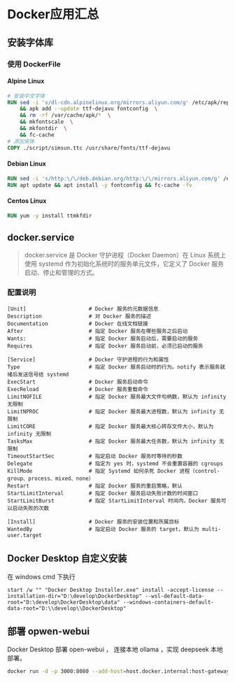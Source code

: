 # Docker应用汇总

## 安装字体库

### 使用 DockerFile

#### Alpine Linux

```dockerfile
# 安装中文字体
RUN sed -i 's/dl-cdn.alpinelinux.org/mirrors.aliyun.com/g' /etc/apk/repositories  \
    && apk add --update ttf-dejavu fontconfig  \
    && rm -rf /var/cache/apk/*  \
    && mkfontscale  \
    && mkfontdir  \
    && fc-cache
# 添加宋体
COPY ./script/simsun.ttc /usr/share/fonts/ttf-dejavu
```

#### Debian Linux

```dockerfile
RUN sed -i 's/http:\/\/deb.debian.org/http:\/\/mirrors.aliyun.com/g' /etc/apt/sources.list
RUN apt update && apt install -y fontconfig && fc-cache -fv
```

#### Centos Linux

```dockerfile
RUN yum -y install ttmkfdir
```

## docker.service

> docker.service 是 Docker 守护进程（Docker Daemon）在 Linux 系统上使用 systemd 作为初始化系统时的服务单元文件，它定义了
> Docker 服务启动、停止和管理的方式。

### 配置说明

```Cabal
[Unit]                    # Docker 服务的元数据信息
Description               # 对 Docker 服务的描述
Documentation             # Docker 在线文档链接
After                     # 指定 Docker 服务在哪些服务之后启动
Wants:                    # 指定 Docker 服务启动后，需要启动的服务
Requires                  # 指定 Docker 服务启动前，必须已启动的服务
 
[Service]                 # Docker 守护进程的行为和属性
Type                      # 指定 Docker 服务启动时的行为。notify 表示服务就绪后发送信号给 systemd
ExecStart                 # Docker 服务启动命令
ExecReload                # Docker 服务重载命令
LimitNOFILE               # 指定 Docker 服务最大文件句柄数，默认为 infinity 无限制
LimitNPROC                # 指定 Docker 服务最大进程数，默认为 infinity 无限制
LimitCORE                 # 指定 Docker 服务最大核心转存文件大小，默认为 infinity 无限制
TasksMax                  # 指定 Docker 服务最大任务数，默认为 infinity 无限制
TimeoutStartSec           # 指定启动 Docker 服务时等待的秒数
Delegate                  # 指定为 yes 时，systemd 不会重置容器的 cgroups
KillMode                  # 指定 Systemd 如何杀死 Docker 进程（control-group、process、mixed、none）
Restart                   # 指定 Docker 服务的重启策略，默认
StartLimitInterval        # 指定 Docker 服务启动失败计数的时间窗口
StartLimitBurst           # 指定 StartLimitInterval 时间内，Docker 服务可以启动失败的次数
 
[Install]                 # Docker 服务的安装位置和所属目标
WantedBy                  # 指定启动 Docker 服务的 target，默认为 multi-user.target
```

## Docker Desktop 自定义安装

在 windows cmd 下执行

```shell
start /w "" "Docker Desktop Installer.exe" install -accept-license --installation-dir="D:\develop\DockerDesktop" --wsl-default-data-root="D:\develop\DockerDesktop\data" --windows-containers-default-data-root="D:\\develop\\DockerDesktop"
```

## 部署 opwen-webui

Docker Desktop 部署 open-webui ， 连接本地 ollama ，实现 deepseek 本地部署。

```bash
docker run -d -p 3000:8080 --add-host=host.docker.internal:host-gateway -v D:\develop\deepseek\open-webui:/app/backend/data --name open-webui --restart always ghcr.io/open-webui/open-webui:main
```


